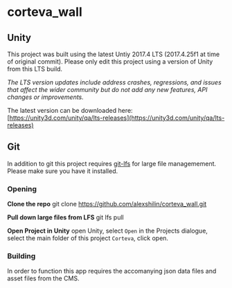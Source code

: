# corteva_wall

## Unity 
This project was built using the latest Untiy 2017.4 LTS (2017.4.25f1 at time of original commit). Please only edit this project using a version of Unity from this LTS build.

*The LTS version updates include address crashes, regressions, and issues that affect the wider community but do not add any new features, API changes or improvements.*

The latest version can be downloaded here: [https://unity3d.com/unity/qa/lts-releases](https://unity3d.com/unity/qa/lts-releases)

## Git
In addition to git this project requires [git-lfs](https://git-lfs.github.com/) for large file managemement. 
Please make sure you have it installed.

### Opening
**Clone the repo**
git clone https://github.com/alexshilin/corteva_wall.git 

**Pull down large files from LFS**
git lfs pull

**Open Project in Unity**
open Unity, select `Open` in the Projects dialogue, 
select the main folder of this project `Corteva`, click open.

### Building
In order to function this app requires the accomanying json data files and asset files from the CMS.


